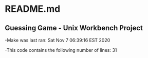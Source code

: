 # README.md
## Guessing Game - Unix Workbench Project
-Make was last ran: 
Sat Nov  7 06:39:16 EST 2020
 
-This code contains the following number of lines: 
31
